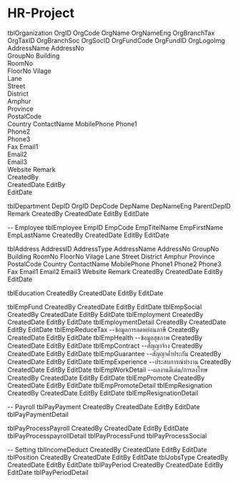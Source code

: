 # HR-Project

tblOrganization
    OrgID
    OrgCode
    OrgName
    OrgNameEng
    OrgBranchTax
    OrgTaxID
    OrgBranchSoc
    OrgSocID
    OrgFundCode
    OrgFundID
    OrgLogoImg
   	AddressName
    AddressNo	
    GroupNo	
    Building	
    RoomNo	
    FloorNo	
    Vilage	
    Lane	
    Street	
    District	
    Amphur	
    Province	
    PostalCode	
    Country	
    ContactName	
    MobilePhone	
    Phone1	
    Phone2	
    Phone3	
    Fax	
    Email1	
    Email2	
    Email3	
    Website	
    Remark	
    CreatedBy	
    CreatedDate
    EditBy	
    EditDate				

tblDepartment
    DepID
    OrgID
    DepCode
    DepName
    DepNameEng
    ParentDepID
    Remark
    CreatedBy
    CreatedDate
    EditBy
    EditDate

-- Employee
tblEmployee
    EmpID
    EmpCode
    EmpTitelName
    EmpFirstName
    EmpLastName
    CreatedBy
    CreatedDate
    EditBy
    EditDate

tblAddress
    AddressID
    AddressType
    AddressName
    AddressNo
    GroupNo
    Building
    RoomNo
    FloorNo
    Vilage
    Lane
    Street
    District
    Amphur
    Province
    PostalCode
    Country
    ContactName
    MobilePhone
    Phone1
    Phone2
    Phone3
    Fax
    Email1
    Email2
    Email3
    Website
    Remark
    CreatedBy
    CreatedDate
    EditBy
    EditDate

tblEducation
    CreatedBy
    CreatedDate
    EditBy
    EditDate

tblEmpFund
    CreatedBy
    CreatedDate
    EditBy
    EditDate
tblEmpSocial
    CreatedBy
    CreatedDate
    EditBy
    EditDate
tblEmployment
    CreatedBy
    CreatedDate
    EditBy
    EditDate
tblEmploymentDetail
    CreatedBy
    CreatedDate
    EditBy
    EditDate
tblEmpReduceTax  --ข้อมูลการลดหย่อนภาษี
    CreatedBy
    CreatedDate
    EditBy
    EditDate
tblEmpHealth --ข้อมูลสุขภาพ
    CreatedBy
    CreatedDate
    EditBy
    EditDate
tblEmpContract --สัญญาจ้าง
    CreatedBy
    CreatedDate
    EditBy
    EditDate
tblEmpGuarantee --สัญญาค้ำประกัน
    CreatedBy
    CreatedDate
    EditBy
    EditDate
tblEmpExperience --ประสบการณ์ทำงาน
    CreatedBy
    CreatedDate
    EditBy
    EditDate
tblEmpWorkDetail --ผลงานดีเด่น/การลงโทษ
    CreatedBy
    CreatedDate
    EditBy
    EditDate
tblEmpPromote
    CreatedBy
    CreatedDate
    EditBy
    EditDate
tblEmpPromoteDetail
tblEmpResignation
    CreatedBy
    CreatedDate
    EditBy
    EditDate
tblEmpResignationDetail

-- Payroll
tblPayPayment
    CreatedBy
    CreatedDate
    EditBy
    EditDate
tblPayPaymentDetail

tblPayProcessPayroll
    CreatedBy
    CreatedDate
    EditBy
    EditDate
tblPayProcesspayrollDetail
tblPayProcessFund
tblPayProcessSocial


-- Setting
tblIncomeDeduct
    CreatedBy
    CreatedDate
    EditBy
    EditDate
tblPosition
    CreatedBy
    CreatedDate
    EditBy
    EditDate
tblJobsType
    CreatedBy
    CreatedDate
    EditBy
    EditDate
tblPayPeriod
    CreatedBy
    CreatedDate
    EditBy
    EditDate
tblPayPeriodDetail
